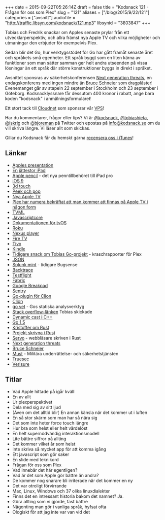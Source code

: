 +++
date = 2015-09-22T05:26:14Z
draft = false
title = "Kodsnack 121 - Frågan för oss som Plex"
slug = "121"
aliases = ["/blog/2015/9/22/121"]
categories = ["avsnitt"]
audiofile = "http://traffic.libsyn.com/kodsnack/121.mp3"
libsynid = "3803847"
+++

Tobias och Fredrik snackar om Apples senaste prylar från ett utvecklarperspektiv, och allra främst nya Apple TV och vilka möjligheter och utmaningar den erbjuder för exempelvis Plex.

Sedan blir det Go, hur verktygsstödet för Go har gått framåt senaste året och språkets små egenheter. Ett språk byggt som en liten kärna av funktioner som man sätter samman ger helt andra utseenden på vissa lösningar än ett språk där större konstruktioner byggs in direkt i språket.

Avsnittet sponsras av säkerhetskonferensen [Next generation threats](http://www.nextgenerationthreats.se), en endagskonferens med ingen mindre än [Bruce Schneier](https://en.wikipedia.org/wiki/Bruce_Schneier) som dragplåster! Evenemanget går av stapeln 22 september i Stockholm och 23 september i Göteborg. Kodsnacklyssnare får dessutom 400 kronor i rabatt, ange bara koden "kodsnack" i anmälningsformuläret!

Ett stort tack till [Cloudnet](http://www.cloudnet.se) som sponsrar vår [VPS](http://en.wikipedia.org/wiki/Virtual_private_server)!

Har du kommentarer, frågor eller tips? Vi är [@kodsnack](https://www.twitter.com/kodsnack), [@tobiashieta](https://www.twitter.com/tobiashieta), [@iskrig](https://www.twitter.com/iskrig) och [@bjoreman](https://www.twitter.com/bjoreman) på Twitter och epostas på [info@kodsnack.se](mailto:info@kodsnack.se) om du vill skriva längre. Vi läser allt som skickas.

Gillar du Kodsnack får du hemskt gärna [recensera oss i iTunes](http://itunes.apple.com/se/podcast/kodsnack/id561631498?l=en)!

## Länkar ##
* [Apples presentation](http://www.apple.com/apple-events/september-2015/)
* [En jättestor iPad](http://www.apple.com/ipad-pro/)
* [Apple pencil](http://www.apple.com/apple-pencil/) - det nya penntillbehöret till iPad pro
* [iOS 9](https://www.macstories.net/stories/ios-9-review/)
* [3d touch](http://www.apple.com/iphone-6s/3d-touch/)
* [Peek och pop](http://www.wired.com/2015/09/peek-pop-explained/)
* [Nya Apple TV](http://www.apple.com/tv/)
* [Plex har numera bekräftat att man kommer att finnas på Apple TV i någon form](http://macworld.idg.se/2.1038/1.637103/vlc-och-plex-pa-vag-till-apple-tv)
* [TVML](https://developer.apple.com/library/prerelease/tvos/documentation/LanguagesUtilities/Conceptual/ATV_Template_Guide/)
* [Javascriptcore](https://www.webkit.org/projects/javascript/)
* [Dokumentationen för tvOS](https://developer.apple.com/tvos/)
* [Roku](https://en.wikipedia.org/wiki/Roku)
* [Nexus player](https://en.wikipedia.org/wiki/Nexus_Player)
* [Fire TV](https://en.wikipedia.org/wiki/Amazon_Fire_TV)
* [Tivo](https://en.wikipedia.org/wiki/TiVo)
* [Kindle](https://en.wikipedia.org/wiki/Amazon_Kindle)
* [Tidigare snack om Tobias Go-projekt](http://kodsnack.se/24/) - kraschrapporter för Plex
* [JSON](https://en.wikipedia.org/wiki/JSON)
* [Splunk mint](http://www.splunk.com/en_us/products/splunk-mint.html) - tidigare Bugsense
* [Backtrace](https://en.wikipedia.org/wiki/Stack_trace)
* [Testflight](https://en.wikipedia.org/wiki/TestFlight)
* [Fabric](https://get.fabric.io/)
* [Google Breakpad](http://www.jetbrains.com/kodsnack-clion)
* [Sentry](http://www.jetbrains.com/kodsnack-clion)
* [Go-plugin för Clion](https://plugins.jetbrains.com/plugin/5047)
* [Clion](http://www.jetbrains.com/kodsnack-clion)
* [go vet](https://golang.org/cmd/vet/) - Gos statiska analysverktyg
* [Stack overflow-länken](http://stackoverflow.com/a/23796723) Tobias skickade
* [Dynamic cast i C++](http://stackoverflow.com/questions/2253168/dynamic-cast-and-static-cast-in-c)
* [Go 1.5](https://blog.golang.org/go1.5)
* [Kristoffer om Rust](http://kodsnack.se/74/)
* [Projekt skrivna i Rust](http://www.codetriage.com/#rust817314348607935645)
* [Servo](https://github.com/servo/servo) - webbläsare skriven i Rust
* [Next generation threats](http://www.nextgenerationthreats.se)
* [Bruce Schneier](https://en.wikipedia.org/wiki/Bruce_Schneier)
* [Must](http://www.forsvarsmakten.se/sv/organisation/hogkvarteret/militara-underrattelse-och-sakerhetstjansten/) - Militära underrättelse- och säkerhetstjänsten 
* [Truesec](http://www.truesec.se/)
* [Verisure](http://www.verisure.se/om-oss.html)

## Titlar ##
* Vad Apple hittade på igår kväll
* En av allt
* Ur plexperspektivet
* Dela med sig av sitt ljud
* (Även om det alltid blir) En annan känsla när det kommer ut i luften
* En så stor skärm som man har så nära sig
* Det som inte heter force touch längre
* Hur bra som helst eller helt värdelöst
* En helt supernödvändig interaktionsmodell
* Lite bättre siffror på allting
* Det kommer vilket år som helst
* Inte skriva så mycket app för att komma igång
* Ett javascript som gör saker
* En slide med teknikord
* Frågan för oss som Plex
* Vad innebär det här egentligen?
* Vad är det som Apple gör bättre än andra?
* De kommer nog snarare bli irriterade när det kommer en ny
* Det var otroligt förvirrande
* Mac, Linux, Windows och 37 olika linuxdialekter
* Finns det en intressant historia bakom det namnet? Ja.
* Göra allting som vi gjorde, fast bättre
* Någonting man gör i vanliga språk, hyfsat ofta
* Ologiskt för att jag inte var van vid det